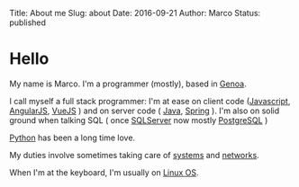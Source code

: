 Title: About me
Slug: about
Date: 2016-09-21
Author: Marco
Status: published

# Hello

My name is Marco. I'm a programmer (mostly), based in [Genoa](https://goo.gl/maps/BWe7zr22vgjNHHMR7).

I call myself a full stack programmer: I'm at ease on client code ([Javascript](http://vanilla-js.com/),
[AngularJS](https://angularjs.org/), [VueJS](https://vuejs.org/) ) and on server code ( [Java](https://openjdk.java.net/), [Spring](https://spring.io/) ). I'm also on solid ground when talking SQL ( once [SQLServer](https://en.wikipedia.org/wiki/Microsoft_SQL_Server) now mostly [PostgreSQL](https://www.postgresql.org/) )

[Python](https://www.python.org/) has been a long time love.

My duties involve sometimes taking care of [systems](https://en.wikipedia.org/wiki/Systems_engineering) and
[networks](https://en.wikipedia.org/wiki/Computer_network).

When I'm at the keyboard, I'm usually on [Linux OS](https://en.wikipedia.org/wiki/Linux).
